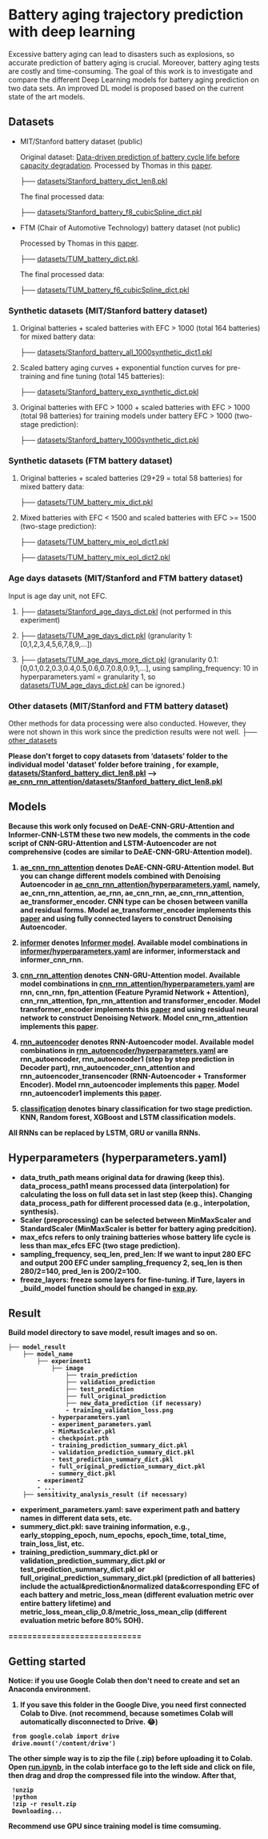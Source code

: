 # Battery aging trajectory prediction with deep learning

Excessive battery aging can lead to disasters such as explosions, so accurate prediction of battery aging is crucial. Moreover, battery aging tests are costly and time-consuming. The goal of this work is to investigate and compare the different Deep Learning models for battery aging prediction on two data sets. An improved DL model is proposed based on the current state of the art models. 

## Datasets
- MIT/Stanford battery dataset (public)
  
  Original dataset: [Data-driven prediction of battery cycle life before capacity degradation](https://data.matr.io/1/projects/5c48dd2bc625d700019f3204). Processed by Thomas in this [paper](https://www.sciencedirect.com/science/article/abs/pii/S2352152X23022399).

  ├── [datasets/Stanford_battery_dict_len8.pkl](./datasets/Stanford_battery_dict_len8.pkl)

  The final processed data:

  ├── [datasets/Stanford_battery_f8_cubicSpline_dict.pkl](./datasets/Stanford_battery_f8_cubicSpline_dict.pkl)

- FTM (Chair of Automotive Technology) battery dataset (not public)
  
  Processed by Thomas in this [paper](https://www.sciencedirect.com/science/article/abs/pii/S2352152X23022399).

  ├── [datasets/TUM_battery_dict.pkl](./datasets/TUM_battery_dict.pkl).

  The final processed data:

  ├── [datasets/TUM_battery_f6_cubicSpline_dict.pkl](./datasets/TUM_battery_f6_cubicSpline_dict.pkl)
  
### Synthetic datasets (MIT/Stanford battery dataset)
1. Original batteries + scaled batteries with EFC > 1000 (total 164 batteries) for mixed battery data: 
   
   ├── [datasets/Stanford_battery_all_1000synthetic_dict1.pkl](./datasets/Stanford_battery_all_1000synthetic_dict1.pkl)
2. Scaled battery aging curves + exponential function curves for pre-training and fine tuning (total 145 batteries):
   
   ├── [datasets/Stanford_battery_exp_synthetic_dict.pkl](./datasets/Stanford_battery_exp_synthetic_dict.pkl)
3. Original batteries with EFC > 1000 + scaled batteries with EFC > 1000 (total 98 batteries) for training models under battery EFC > 1000 (two-stage prediction):
   
   ├── [datasets/Stanford_battery_1000synthetic_dict.pkl](./datasets/Stanford_battery_1000synthetic_dict.pkl)

### Synthetic datasets (FTM battery dataset)
1. Original batteries + scaled batteries (29+29 = total 58 batteries) for mixed battery data:
   
   ├── [datasets/TUM_battery_mix_dict.pkl](./datasets/TUM_battery_mix_dict.pkl)
   
2. Mixed batteries with EFC < 1500 and scaled batteries with EFC >= 1500 (two-stage prediction):
   
   ├── [datasets/TUM_battery_mix_eol_dict1.pkl](./datasets/TUM_battery_mix_eol_dict1.pkl)
   
   ├── [datasets/TUM_battery_mix_eol_dict2.pkl](./datasets/TUM_battery_mix_eol_dict2.pkl)
   
### Age days datasets (MIT/Stanford and FTM battery dataset)
Input is age day unit, not EFC.
1. ├── [datasets/Stanford_age_days_dict.pkl](./datasets/Stanford_age_days_dict.pkl) (not performed in this experiment)

2. ├── [datasets/TUM_age_days_dict.pkl](./datasets/TUM_age_days_dict.pkl) (granularity 1: [0,1,2,3,4,5,6,7,8,9,...])

3. ├── [datasets/TUM_age_days_more_dict.pkl](./datasets/TUM_age_days_more_dict.pkl) (granularity 0.1: [0,0.1,0.2,0.3,0.4,0.5,0.6,0.7,0.8,0.9,1,...], using sampling_frequency: 10 in hyperparameters.yaml = granularity 1, so [datasets/TUM_age_days_dict.pkl](./datasets/TUM_age_days_dict.pkl) can be ignored.)

### Other datasets (MIT/Stanford and FTM battery dataset)
Other methods for data processing were also conducted. However, they were not shown in this work since the prediction results were not well. 
├── [other_datasets](./other_datasets) 

<b> Please don't forget to copy datasets from ‘datasets’ folder to the individual model 'dataset' folder before training <b>, for example, [datasets/Stanford_battery_dict_len8.pkl](./datasets/Stanford_battery_dict_len8.pkl) --> [ae_cnn_rnn_attention/datasets/Stanford_battery_dict_len8.pkl](./ae_cnn_rnn_attention/datasets/Stanford_battery_dict_len8.pkl)

## Models
Because this work only focused on DeAE-CNN-GRU-Attention and Informer-CNN-LSTM these two new models, the comments in the code script of CNN-GRU-Attention and LSTM-Autoencoder are not comprehensive (codes are similar to DeAE-CNN-GRU-Attention model).
1. [ae_cnn_rnn_attention](./ae_cnn_rnn_attention) denotes DeAE-CNN-GRU-Attention model. But you can change different models combined with Denoising Autoencoder in [ae_cnn_rnn_attention/hyperparameters.yaml](./ae_cnn_rnn_attention/hyperparameters.yaml), namely, ae_cnn_rnn_attention, ae_rnn, ae_cnn_rnn, ae_cnn_rnn_attention, ae_transformer_encoder. CNN type can be chosen between vanilla and residual forms. Model ae_transformer_encoder implements this [paper](https://ieeexplore.ieee.org/document/9714323) and using fully connected layers to construct Denoising Autoencoder.
2. [informer](./informer) denotes [Informer model](https://arxiv.org/abs/2012.07436). Available model combinations in [informer/hyperparameters.yaml](./informer/hyperparameters.yaml) are informer, informerstack and informer_cnn_rnn.
3. [cnn_rnn_attention](./cnn_rnn_attention) denotes CNN-GRU-Attention model. Available model combinations in [cnn_rnn_attention/hyperparameters.yaml](./cnn_rnn_attention/hyperparameters.yaml) are rnn, cnn_rnn, fpn_attention (Feature Pyramid Network + Attention), cnn_rnn_attention, fpn_rnn_attention and transformer_encoder. Model transformer_encoder implements this [paper](https://www.mdpi.com/1996-1073/16/17/6328) and using residual neural network to construct Denoising Network. Model cnn_rnn_attention implements this [paper](https://journals.sagepub.com/doi/full/10.1177/17483026221130598).
4. [rnn_autoencoder](./rnn_autoencoder) denotes RNN-Autoencoder model. Available model combinations in [rnn_autoencoder/hyperparameters.yaml](./rnn_autoencoder/hyperparameters.yaml) are rnn_autoencoder, rnn_autoencoder1 (step by step prediction in Decoder part), rnn_autoencoder_cnn_attention and rnn_autoencoder_transencoder (RNN-Autoencoder + Transformer Encoder). Model rnn_autoencoder implements this [paper](https://www.sciencedirect.com/science/article/pii/S0378775321005528). Model rnn_autoencoder1 implements this [paper](https://www.frontiersin.org/articles/10.3389/fenrg.2022.1093667/full).

5. [classification](./classification.ipynb) denotes binary classification for two stage prediction. KNN, Random forest, XGBoost and LSTM classification models.

All RNNs can be replaced by LSTM, GRU or vanilla RNNs.

## Hyperparameters (hyperparameters.yaml)
 - data_truth_path means original data for drawing (keep this). data_process_path1 means processed data (interpolation) for calculating the loss on full data set in last step (keep this). Changing data_process_path for different processed data (e.g., interpolation, synthesis). 
- Scaler (preprocessing) can be selected between MinMaxScaler and StandardScaler (MinMaxScaler is better for battery aging predcition). 
- max_efcs refers to only training batteries whose battery life cycle is less than max_efcs EFC (two stage prediction). 
- sampling_frequency, seq_len, pred_len: If we want to input 280 EFC and output 200 EFC under sampling_frequency 2, seq_len is then 280/2=140, pred_len is 200/2=100.
- freeze_layers: freeze some layers for fine-tuning. if Ture, layers in _build_model function should be changed in [exp.py](./exp/exp.py).
  
## Result
Build model directory to save model, result images and so on.
```
├── model_result
    ├── model_name
        ├── experiment1
            ├── image
                ├── train_prediction
                ├── validation_prediction
                ├── test_prediction
                ├── full_original_prediction
                ├── new_data_prediction (if necessary)
                - training_validation_loss.png
            - hyperparameters.yaml
            - experiment_parameters.yaml
            - MinMaxScaler.pkl
            - checkpoint.pth
            - training_prediction_summary_dict.pkl
            - validation_prediction_summary_dict.pkl
            - test_prediction_summary_dict.pkl
            - full_original_prediction_summary_dict.pkl
            - summery_dict.pkl
        - experiment2
        - ...
    ├── sensitivity_analysis_result (if necessary)
```

- experiment_parameters.yaml: save experiment path and battery names in different data sets, etc.
- summery_dict.pkl: save training information, e.g., early_stopping_epoch, num_epochs, epoch_time, total_time, train_loss_list, etc.
- training_prediction_summary_dict.pkl or validation_prediction_summary_dict.pkl or test_prediction_summary_dict.pkl or full_original_prediction_summary_dict.pkl (prediction of all batteries) include the actual&prediction&normalized data&corresponding EFC of each battery and metric_loss_mean (different evaluation metric over entire battery lifetime) and metric_loss_mean_clip_0.8/metric_loss_mean_clip (different evaluation metric before 80% SOH).

============================
## Getting started
Notice: if you use Google Colab then don't need to create and set an Anaconda environment.

1. If you save this folder in the Google Dive, you need first connected Colab to Dive. (not recommend, because sometimes Colab will automatically disconnected to Drive. 😂)
```
 from google.colab import drive
 drive.mount('/content/drive')
```
The other simple way is to zip the file (.zip) before uploading it to Colab. Open [run.ipynb](./run.ipynb), in the colab interface go to the left side and click on file, then drag and drop the compressed file into the window. After that,
```
 !unzip 
 !python
 !zip -r result.zip
 Downloading...
```

Recommend use GPU since training model is time comsuming. 



